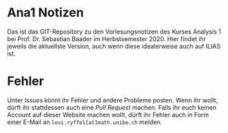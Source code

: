 # Ana1 Notizen
Das ist das GIT-Repository
zu den Vorlesungsnotizen
des Kurses Analysis 1 bei 
Prof. Dr. Sebastian Baader
im Herbstsemester 2020.
Hier findet ihr jeweils die aktuellste Version,
auch wenn diese idealerweise auch auf ILIAS ist.

# Fehler
Unter *Issues* könnt ihr Fehler 
und andere Probleme posten.
Wenn ihr wollt, dürft ihr stattdessen
auch eine *Pull Request* machen.
Falls ihr euch keinen Account auf dieser Website machen wollt,
dürft ihr Fehler auch in Form einer E-Mail an
`levi.ryffel[at]math.unibe.ch`
melden.

